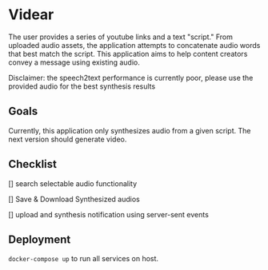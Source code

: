 # Videar

The user provides a series of youtube links and a text "script."
From uploaded audio assets, the application attempts to concatenate audio words that best match the script.
This application aims to help content creators convey a message using existing audio.

Disclaimer: the speech2text performance is currently poor, please use the provided audio for the best synthesis results

## Goals
Currently, this application only synthesizes audio from a given script. The next version should generate video.

## Checklist
[] search selectable audio functionality

[] Save & Download Synthesized audios

[] upload and synthesis notification using server-sent events

## Deployment
`docker-compose up` to run all services on host.
